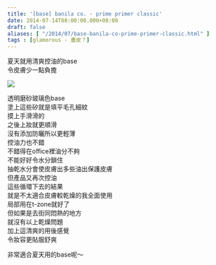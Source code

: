 ```yaml
---
title: '[base] banila co. - prime primer classic'
date: 2014-07-14T08:00:00.000+08:00
draft: false
aliases: [ "/2014/07/base-banila-co-prime-primer-classic.html" ]
tags : [glamorous - 畫皮？]
---
```


夏天就用清爽控油的base  
令皮膚少一點負擔  

![](/images/banilacoprime.jpg)

透明磨砂玻璃色base  
塗上這些矽就是填平毛孔細紋  
摸上手滑滑的  
之後上妝就更順滑  
沒有添加防曬所以更輕薄  
控油力也不錯  
不錯得在office裡油分不夠  
不能好好令水分鎖住  
抽乾水分會使皮膚出多些油出保護皮膚  
但產品又再次控油  
這些循環下去的結果  
就是不太適合皮膚較乾燥的我全面使用  
局部用在t-zone就好了  
但如果是去街同悶熱的地方  
就沒有以上乾燥問題  
加上這清爽的用後感覺  
令妝容更貼服舒爽  
  
非常適合夏天用的base呢～
